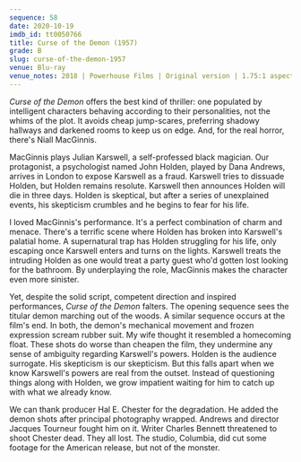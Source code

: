 ```yaml
---
sequence: 58
date: 2020-10-19
imdb_id: tt0050766
title: Curse of the Demon (1957)
grade: B
slug: curse-of-the-demon-1957
venue: Blu-ray
venue_notes: 2018 | Powerhouse Films | Original version | 1.75:1 aspect ratio
---
```


_Curse of the Demon_ offers the best kind of thriller: one populated by intelligent characters behaving according to their personalities, not the whims of the plot. It avoids cheap jump-scares, preferring shadowy hallways and darkened rooms to keep us on edge. And, for the real horror, there's Niall MacGinnis.

<!-- end -->

MacGinnis plays Julian Karswell, a self-professed black magician. Our protagonist, a psychologist named John Holden, played by Dana Andrews, arrives in London to expose Karswell as a fraud. Karswell tries to dissuade Holden, but Holden remains resolute. Karswell then announces Holden will die in three days. Holden is skeptical, but after a series of unexplained events, his skepticism crumbles and he begins to fear for his life.

I loved MacGinnis's performance. It's a perfect combination of charm and menace. There's a terrific scene where Holden has broken into Karswell's palatial home. A supernatural trap has Holden struggling for his life, only escaping once Karswell enters and turns on the lights. Karswell treats the intruding Holden as one would treat a party guest who'd gotten lost looking for the bathroom. By underplaying the role, MacGinnis makes the character even more sinister.

Yet, despite the solid script, competent direction and inspired performances, _Curse of the Demon_ falters. The opening sequence sees the titular demon marching out of the woods. A similar sequence occurs at the film's end. In both, the demon's mechanical movement and frozen expression scream rubber suit. My wife thought it resembled a homecoming float. These shots do worse than cheapen the film, they undermine any sense of ambiguity regarding Karswell's powers. Holden is the audience surrogate. His skepticism is our skepticism. But this falls apart when we know Karswell's powers are real from the outset. Instead of questioning things along with Holden, we grow impatient waiting for him to catch up with what we already know.

We can thank producer Hal E. Chester for the degradation. He added the demon shots after principal photography wrapped. Andrews and director Jacques Tourneur fought him on it. Writer Charles Bennett threatened to shoot Chester dead. They all lost. The studio, Columbia, did cut some footage for the American release, but not of the monster.
